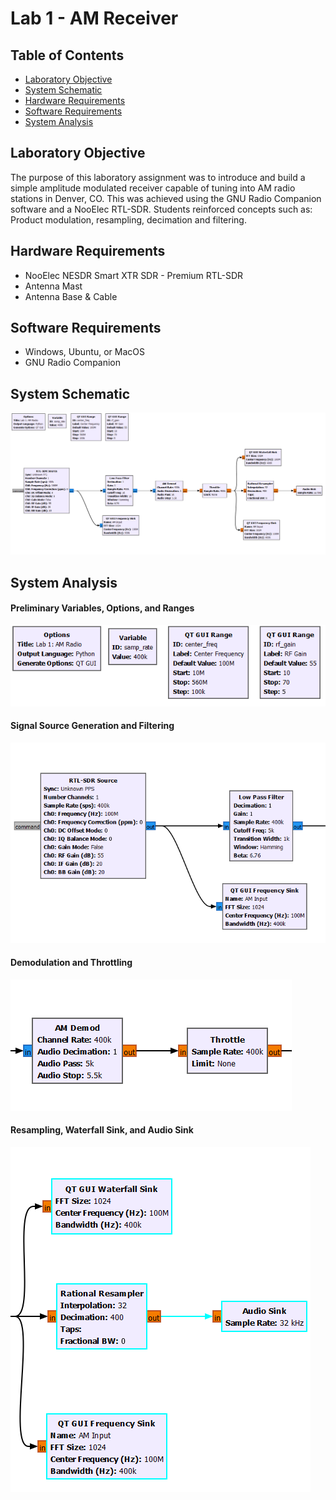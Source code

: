 # Lab 1 - AM Receiver

## Table of Contents
- [Laboratory Objective](#laboratory-objective)
- [System Schematic](#system-schematic)
- [Hardware Requirements](#technology-description)
- [Software Requirements](#technology-description)
- [System Analysis](#system-analysis)

## Laboratory Objective
The purpose of this laboratory assignment was to introduce and build a simple amplitude modulated receiver capable of tuning into AM radio stations in Denver, CO. This was achieved using the GNU Radio Companion software and a NooElec RTL-SDR. Students reinforced concepts such as: Product modulation, resampling, decimation and filtering.

## Hardware Requirements
- NooElec NESDR Smart XTR SDR - Premium RTL-SDR
- Antenna Mast
- Antenna Base & Cable
  
## Software Requirements
- Windows, Ubuntu, or MacOS
- GNU Radio Companion

## System Schematic
![image](https://github.com/leoki6/Digital-Communications/blob/main/L1_AM_RECEIVER/Schematic/am_receiver_schematic.png) 

## System Analysis
#### Preliminary Variables, Options, and Ranges
![image](https://github.com/leoki6/Digital-Communications/blob/main/L1_AM_RECEIVER/Additional%20Figures/variables_ranges_options.png) 

#### Signal Source Generation and Filtering
![image](https://github.com/leoki6/Digital-Communications/blob/main/L1_AM_RECEIVER/Additional%20Figures/source_filter_freq.png) 

#### Demodulation and Throttling
![image](https://github.com/leoki6/Digital-Communications/blob/main/L1_AM_RECEIVER/Additional%20Figures/demod_throttle.png) 

#### Resampling, Waterfall Sink, and Audio Sink
![image](https://github.com/leoki6/Digital-Communications/blob/main/L1_AM_RECEIVER/Additional%20Figures/resample_audio_waterfall.png) 



